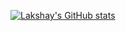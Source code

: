 [![Lakshay's GitHub stats](https://github-readme-stats.vercel.app/api?username=Lucky0108&hide=stars,issues&show_icons=true&count_private=true&line_height=30?theme=vue-dark)](https://github.com/Lucky0108/Lucky0108)
